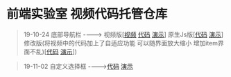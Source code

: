 # 前端实验室 视频代码托管仓库


>19-10-24 底部导航栏 ----> 视频版[[视频](https://www.bilibili.com/video/av73234724) [代码](https://github.com/frontendlabOfficial/FrontendlabCode/tree/master/src/191023-tabBar/vue) [演示](https://frontendlabofficial.github.io/FrontendlabCode/src/191023-tabBar/vue/)] 原生Js版[[代码](https://github.com/frontendlabOfficial/FrontendlabCode/tree/master/src/191023-tabBar/nativeJs) [演示](https://frontendlabofficial.github.io/FrontendlabCode/src/191023-tabBar/nativeJs)] 修改版(将视频中的代码加上了自适应功能 可以随界面放大缩小 增加item界面不乱)[[代码](https://github.com/frontendlabOfficial/FrontendlabCode/tree/master/src/191023-tabBar/pro) [演示](https://frontendlabofficial.github.io/FrontendlabCode/src/191023-tabBar/pro)])

>19-11-02 自定义选择框 ---->[代码](https://github.com/frontendlabOfficial/FrontendlabCode/tree/master/src/191102-switch) [演示](https://frontendlabofficial.github.io/FrontendlabCode/src/191102-switch)
